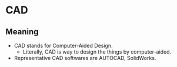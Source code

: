 # CAD
## Meaning
- CAD stands for Computer-Aided Design.
  + Literally, CAD is way to design the things by computer-aided.
- Representative CAD softwares are AUTOCAD, SolidWorks.